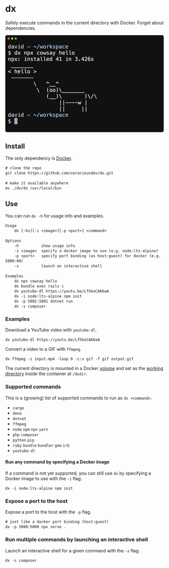 # dx

Safely execute commands in the current directory with Docker. Forget about dependencies.

![](.images/screenshot.png)

## Install

The only dependency is [Docker](https://www.docker.com/).

```shell
# clone the repo
git clone https://github.com/voraciousdev/dx.git

# make it available anywhere
mv ./dx/dx /usr/local/bin
```

## Use

You can run `dx -h` for usage info and examples.

```shell
Usage
    dx [-hs][-i <image>][-p <port>] <command>

Options
    -h          show usage info
    -i <image>  specify a docker image to use (e.g. node:lts-alpine)
    -p <port>   specify port binding (as host:guest) for docker (e.g. 5000:80)
    -s          launch an interactive shell

Examples
    dx npx cowsay hello
    dx bundle exec rails c
    dx youtube-dl https://youtu.be/LfhkoCAK6aA
    dx -i node:lts-alpine npm init
    dx -p 5001:5001 dotnet run
    dx -s composer
```

### Examples

Download a YouTube video with `youtube-dl`.

```shell
dx youtube-dl https://youtu.be/LfhkoCAK6aA
```

Convert a video to a GIF with `ffmpeg`.

```shell
dx ffmpeg -i input.mp4 -loop 0 -c:v gif -f gif output.gif
```

The current directory is mounted in a Docker [volume](https://docs.docker.com/engine/reference/commandline/run/#mount-volume--v---read-only) and set as the [working directory](https://docs.docker.com/engine/reference/commandline/run/#set-working-directory--w) inside the container at `/dxdir`.

### Supported commands

This is a (growing) list of supported commands to run as `dx <command>`.

- `cargo`
- `deno`
- `dotnet`
- `ffmpeg`
- `node` `npm` `npx` `yarn`
- `php` `composer`
- `python` `pip`
- `ruby` `bundle` `bundler` `gem` `irb`
- `youtube-dl`

#### Run any command by specifying a Docker image

If a command is not yet supported, you can still use `dx` by specifying a Docker image to use with the `-i` flag.

```shell
dx -i node:lts-alpine npm init
```

### Expose a port to the host

Expose a port to the host with the `-p` flag.

```shell
# just like a docker port binding (host:guest)
dx -p 5000:5000 npx serve .
```

### Run multiple commands by launching an interactive shell

Launch an interactive shell for a given command with the `-s` flag.

```shell
dx -s composer
```
